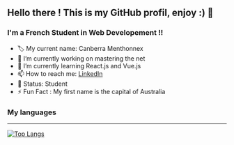 ## Hello there ! This is my GitHub profil, enjoy :)  👋

### I'm a French Student in Web Developement !! 

- :label: My current name: Canberra Menthonnex
- 🔭 I’m currently working on mastering the net 
- 🌱 I’m currently learning React.js and Vue.js
- 📫 How to reach me: [LinkedIn](https://www.linkedin.com/in/canberramenthonnex/) 
- :busts_in_silhouette: Status: Student
- :zap: Fun Fact : My first name is the capital of Australia 

### My languages
<hr/>

[![Top Langs](https://github-readme-stats.vercel.app/api/top-langs/?username=canberramenthonnex&layout=compact)](https://github.com/anuraghazra/github-readme-stats)
